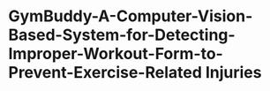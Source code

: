 # GymBuddy-A-Computer-Vision-Based-System-for-Detecting-Improper-Workout-Form-to-Prevent-Exercise-Related Injuries
